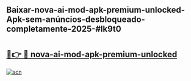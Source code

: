 ## Baixar-nova-ai-mod-apk-premium-unlocked-Apk-sem-anúncios-desbloqueado-completamente-2025-#lk9t0

# <h2><a href="https://ainizakaria.my?title=nova-ai-mod-apk-premium-unlocked&ref=20M">🔗👉 🔴 nova-ai-mod-apk-premium-unlocked</a></h2>

[![acn](https://github.com/user-attachments/assets/0f9c940e-d8b0-45ae-aac7-cd30a18b3e1c)](https://ainizakaria.my?title=nova-ai-mod-apk-premium-unlocked&ref=20M)

